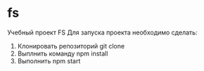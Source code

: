 # fs
Учебный проект FS
Для запуска проекта необходимо сделать:
1. Клонировать репозиторий git clone
2. Выплнить команду npm install
3. Выполнить npm start
